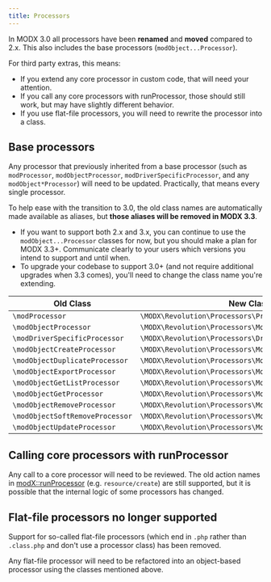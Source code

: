 ```yaml
---
title: Processors
---
```


In MODX 3.0 all processors have been **renamed** and **moved** compared to 2.x. This also includes the base processors (`modObject...Processor`). 

For third party extras, this means:

- If you extend any core processor in custom code, that will need your attention.
- If you call any core processors with runProcessor, those should still work, but may have slightly different behavior.
- If you use flat-file processors, you will need to rewrite the processor into a class. 

## Base processors

Any processor that previously inherited from a base processor (such as `modProcessor`, `modObjectProcessor`, `modDriverSpecificProcessor`, and any `modObject*Processor`) will need to be updated. Practically, that means every single processor.

To help ease with the transition to 3.0, the old class names are automatically made available as aliases, but **those aliases will be removed in MODX 3.3**.

- If you want to support both 2.x and 3.x, you can continue to use the `modObject...Processor` classes for now, but you should make a plan for MODX 3.3+. Communicate clearly to your users which versions you intend to support and until when.
- To upgrade your codebase to support 3.0+ (and not require additional upgrades when 3.3 comes), you'll need to change the class name you're extending. 

| Old Class | New Class |
| --------- | --------- |
| `\modProcessor` | `\MODX\Revolution\Processors\Processor` |
| `\modObjectProcessor` | `\MODX\Revolution\Processors\ModelProcessor` |
| `\modDriverSpecificProcessor` | `\MODX\Revolution\Processors\DriverSpecificProcessor` |
| `\modObjectCreateProcessor` | `\MODX\Revolution\Processors\Model\CreateProcessor` |
| `\modObjectDuplicateProcessor` | `\MODX\Revolution\Processors\Model\DuplicateProcessor` |
| `\modObjectExportProcessor` | `\MODX\Revolution\Processors\Model\ExportProcessor` |
| `\modObjectGetListProcessor` | `\MODX\Revolution\Processors\Model\GetListProcessor` |
| `\modObjectGetProcessor` | `\MODX\Revolution\Processors\Model\GetProcessor` |
| `\modObjectRemoveProcessor` | `\MODX\Revolution\Processors\Model\RemoveProcessor` |
| `\modObjectSoftRemoveProcessor` | `\MODX\Revolution\Processors\Model\SoftRemoveProcessor` |
| `\modObjectUpdateProcessor` | `\MODX\Revolution\Processors\Model\UpdateProcessor` |

## Calling core processors with runProcessor

Any call to a core processor will need to be reviewed. The old action names in [modX::runProcessor](extending-modx/modx-class/reference/modx.runprocessor) (e.g. `resource/create`) are still supported, but it is possible that the internal logic of some processors has changed. 

## Flat-file processors no longer supported

Support for so-called flat-file processors (which end in `.php` rather than `.class.php` and don't use a processor class) has been removed.

Any flat-file processor will need to be refactored into an object-based processor using the classes mentioned above.
